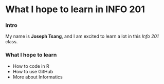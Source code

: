 # What I hope to learn in INFO 201

### Intro

My name is **Joseph Tsang**, and I am excited to learn a lot in this *Info 201* class.

### What I hope to learn
- How to code in R
- How to use GitHub
- More about Informatics
